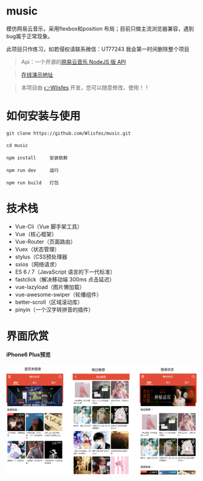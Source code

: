 # music

模仿网易云音乐，采用flexbox和position 布局；目前只做主流浏览器兼容，遇到bug属于正常现象。

此项目只作练习，如若侵权请联系微信：UT77243  我会第一时间删除整个项目


> Api：一个开源的[网易云音乐 NodeJS 版 API](https://binaryify.github.io/NeteaseCloudMusicApi)

>  [在线演示地址](http://lisfes.cn)

> 本项目由 [👉Wlisfes](https://github.com/Wlisfes) 开发，您可以随意修改、使用！！

# 如何安装与使用

```
git clone https://github.com/Wlisfes/music.git

cd music

npm install     安装依赖

npm run dev     运行

npm run build   打包
```

# 技术栈

- Vue-Cli（Vue 脚手架工具）
- Vue（核心框架）
- Vue-Router（页面路由）
- Vuex（状态管理）
- stylus（CSS预处理器
- sxios（网络请求）
- ES 6 / 7（JavaScript 语言的下一代标准）
- fastclick（解决移动端 300ms 点击延迟）
- vue-lazyload（图片懒加载）
- vue-awesome-swiper（轮播组件）
- better-scroll（区域滚动库）
- pinyin（一个汉字转拼音的插件）

# 界面欣赏

#### iPhone6 Plus预览
![ ](https://raw.githubusercontent.com/Wlisfes/music/master/Screenshot/20.png)
